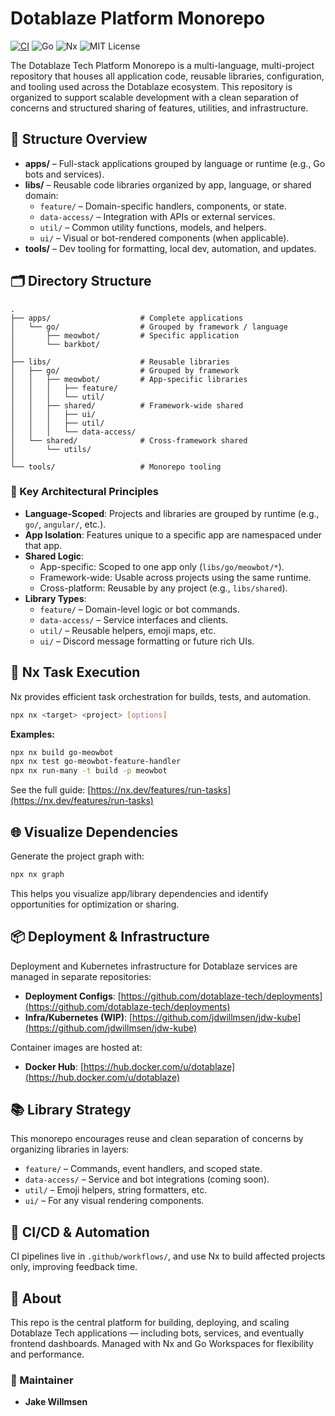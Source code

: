 # Dotablaze Platform Monorepo

[![CI](https://github.com/dotablaze-tech/platform/actions/workflows/ci.yml/badge.svg)](https://github.com/dotablaze-tech/platform/actions/workflows/ci.yml)
![Go](https://img.shields.io/badge/Go-1.24-blue)
![Nx](https://img.shields.io/badge/Nx-monorepo-blue)
![MIT License](https://img.shields.io/badge/License-MIT-yellow.svg)

The Dotablaze Tech Platform Monorepo is a multi-language, multi-project repository that houses all application code,
reusable libraries, configuration, and tooling used across the Dotablaze ecosystem. This repository is organized to
support scalable development with a clean separation of concerns and structured sharing of features, utilities, and
infrastructure.

## 📁 Structure Overview

- **apps/** – Full-stack applications grouped by language or runtime (e.g., Go bots and services).
- **libs/** – Reusable code libraries organized by app, language, or shared domain:
    - `feature/` – Domain-specific handlers, components, or state.
    - `data-access/` – Integration with APIs or external services.
    - `util/` – Common utility functions, models, and helpers.
    - `ui/` – Visual or bot-rendered components (when applicable).
- **tools/** – Dev tooling for formatting, local dev, automation, and updates.

## 🗂️ Directory Structure

```
.
├── apps/                    # Complete applications
│   └── go/                  # Grouped by framework / language
│       ├── meowbot/         # Specific application
│       └── barkbot/
│
├── libs/                    # Reusable libraries
│   ├── go/                  # Grouped by framework
│   │   ├── meowbot/         # App-specific libraries
│   │   │   ├── feature/
│   │   │   └── util/
│   │   ├── shared/          # Framework-wide shared
│   │   │   ├── ui/
│   │   │   ├── util/
│   │   │   └── data-access/
│   └── shared/              # Cross-framework shared
│       └── utils/
│
└── tools/                   # Monorepo tooling
```

### 🔑 Key Architectural Principles

- **Language-Scoped**: Projects and libraries are grouped by runtime (e.g., `go/`, `angular/`, etc.).
- **App Isolation**: Features unique to a specific app are namespaced under that app.
- **Shared Logic**:
    - App-specific: Scoped to one app only (`libs/go/meowbot/*`).
    - Framework-wide: Usable across projects using the same runtime.
    - Cross-platform: Reusable by any project (e.g., `libs/shared`).
- **Library Types**:
    - `feature/` – Domain-level logic or bot commands.
    - `data-access/` – Service interfaces and clients.
    - `util/` – Reusable helpers, emoji maps, etc.
    - `ui/` – Discord message formatting or future rich UIs.

## 🚀 Nx Task Execution

Nx provides efficient task orchestration for builds, tests, and automation.

```bash
npx nx <target> <project> [options]
```

**Examples:**

```bash
npx nx build go-meowbot
npx nx test go-meowbot-feature-handler
npx nx run-many -t build -p meowbot
```

See the full guide: [https://nx.dev/features/run-tasks](https://nx.dev/features/run-tasks)

## 🌐 Visualize Dependencies

Generate the project graph with:

```bash
npx nx graph
```

This helps you visualize app/library dependencies and identify opportunities for optimization or sharing.

## 📦 Deployment & Infrastructure

Deployment and Kubernetes infrastructure for Dotablaze services are managed in separate repositories:

- **Deployment Configs**: [https://github.com/dotablaze-tech/deployments](https://github.com/dotablaze-tech/deployments)
- **Infra/Kubernetes (WIP)**: [https://github.com/jdwillmsen/jdw-kube](https://github.com/jdwillmsen/jdw-kube)

Container images are hosted at:

- **Docker Hub**: [https://hub.docker.com/u/dotablaze](https://hub.docker.com/u/dotablaze)

## 📚 Library Strategy

This monorepo encourages reuse and clean separation of concerns by organizing libraries in layers:

- `feature/` – Commands, event handlers, and scoped state.
- `data-access/` – Service and bot integrations (coming soon).
- `util/` – Emoji helpers, string formatters, etc.
- `ui/` – For any visual rendering components.

## 🧪 CI/CD & Automation

CI pipelines live in `.github/workflows/`, and use Nx to build affected projects only, improving feedback time.

## 📌 About

This repo is the central platform for building, deploying, and scaling Dotablaze Tech applications — including bots,
services, and eventually frontend dashboards. Managed with Nx and Go Workspaces for flexibility and performance.

### 👤 Maintainer

- **Jake Willmsen**
